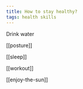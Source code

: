 ```yaml
---
title: How to stay healthy? 
tags: health skills
---
```


Drink water

[[posture]] 

[[sleep]]

[[workout]]

[[enjoy-the-sun]]
